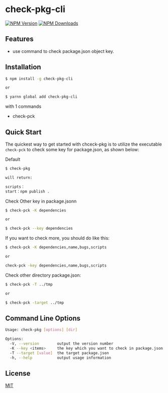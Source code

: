 # check-pkg-cli

[![NPM Version][npm-image]][npm-url]
[![NPM Downloads][downloads-image]][downloads-url]

## Features

- use command to check package.json object key.

## Installation

```sh
$ npm install -g check-pkg-cli

or

$ yarnn global add check-pkg-cli
```

with 1 commands

- check-pck


## Quick Start

The quickest way to get started with chceck-pkg is to utilize the executable `check-pck` to check some key for package.json, as shown below:

Default

```bash
$ check-pkg

will return:

scripts：
start：npm publish .
```

Check Other key in package.jsonn

```bash
$ check-pck -K dependencies

or

$ check-pck --key dependencies
```

If you want to check more, you should do like this:

```bash
$ check-pck -K dependencies,name,bugs,scripts

or

check-pck -key dependencies,name,bugs,scripts
```

Check other directory package.json:

```bash
$ check-pck -T ../tmp

or

$ check-pck -target ../tmp
```


## Command Line Options

```bash
Usage: check-pkg [options] [dir]

Options:
  -V, --version        output the version number
  -K --key <items>     the key which you want to check in package.json
  -T --target [value]  the target package.json
  -h, --help           output usage information
```



## License

[MIT](LICENSE)

[npm-image]: https://img.shields.io/npm/v/check-pkg-cli.svg
[npm-url]: https://npmjs.org/package/check-pkg-cli
[downloads-image]: https://img.shields.io/npm/dm/check-pkg-cli.svg
[downloads-url]: https://npmjs.org/package/check-pkg-cli